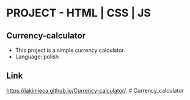 # PROJECT - HTML | CSS | JS
## Currency-calculator
- This project is a simple currency calculator.
- Language: polish
## Link
https://jakimieca.github.io/Currency-calculator/.
#   C u r r e n c y _ c a l c u l a t o r  
 